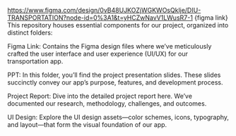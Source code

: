 https://www.figma.com/design/0vB48UJKOZjWGKWOsQklje/DIU-TRANSPORTATION?node-id=0%3A1&t=yHCZwNavV1LWusR7-1    {figma link}
This repository houses essential components for our project, organized into distinct folders:

Figma Link: Contains the Figma design files where we’ve meticulously crafted the user interface and user experience (UI/UX) for our transportation app.

PPT: In this folder, you’ll find the project presentation slides. These slides succinctly convey our app’s purpose, features, and development process.

Project Report: Dive into the detailed project report here. We’ve documented our research, methodology, challenges, and outcomes.

UI Design: Explore the UI design assets—color schemes, icons, typography, and layout—that form the visual foundation of our app.
